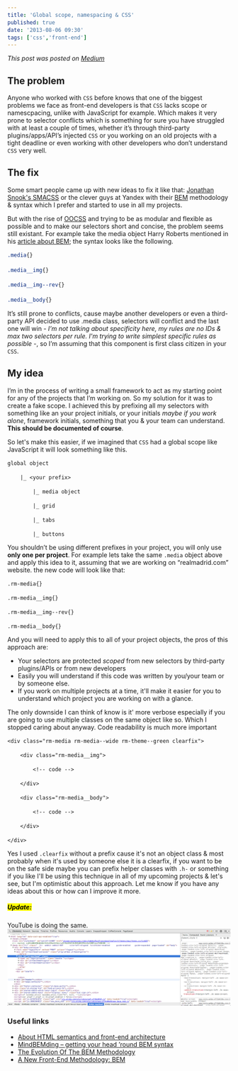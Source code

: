 ```yaml
---
title: 'Global scope, namespacing & CSS'
published: true
date: '2013-08-06 09:30'
tags: ['css','front-end']
---
```

_This post was posted on [Medium](https://medium.com/front-end-development/681bda44c43e)_


## The problem
Anyone who worked with `CSS` before knows that one of the biggest problems we face as front-end developers is that `CSS` lacks scope or namescpacing, unlike with JavaScript for example. Which makes it very prone to selector conflicts which is something for sure you have struggled with at least a couple of times, whether it’s through third-party plugins/apps/API’s injected `CSS` or you working on an old projects with a tight deadline or even working with other developers who don’t understand `CSS` very well.

<!-- more -->

## The fix
Some smart people came up with new ideas to fix it like that: [Jonathan Snook's SMACSS](http://smacss.com/book/categorizing) or the clever guys at Yandex with their [BEM](http://bem.info/method/) methodology & syntax which I prefer and started to use in all my projects.

But with the rise of [OOCSS](http://oocss.org/) and trying to be as modular and flexible as possible and to make our selectors short and concise, the problem seems still existant. For example take the media object Harry Roberts mentioned in his [article about BEM](http://csswizardry.com/2013/01/mindbemding-getting-your-head-round-bem-syntax/); the syntax looks like the following.

```css
.media{}

.media__img{}

.media__img--rev{}

.media__body{}
```

It’s still prone to conflicts, cause maybe another developers or even a third-party API decided to use .media class, selectors will conflict and the last one will win - _I’m not talking about specificity here, my rules are no IDs & max two selectors per rule. I'm trying to write simplest specific rules as possible -_, so I’m assuming that this component is first class citizen in your `CSS`.

## My idea
I’m in the process of writing a small framework to act as my starting point for any of the projects that I’m working on. So my solution for it was to create a fake scope. I achieved this by prefixing all my selectors with something like an your project initials, or your initials _maybe if you work alone_, framework initials, something that you &amp; your team can understand. **This should be documented of course**.

So let's make this easier, if we imagined that `CSS` had a global scope like JavaScript it will look something like this.

```
global object

    |_ <your prefix>

        |_ media object

        |_ grid

        |_ tabs

        |_ buttons

```

You shouldn’t be using different prefixes in your project, you will only use **only one per project**. For example lets take the same `.media` object above and apply this idea to it, assuming that we are working on “realmadrid.com” website. the new code will look like that:

```
.rm-media{}

.rm-media__img{}

.rm-media__img--rev{}

.rm-media__body{}

```

And you will need to apply this to all of your project objects, the pros of this approach are:
- Your selectors are protected _scoped_ from new selectors by third-party plugins/APIs or from new developers
- Easily you will understand if this code was written by you/your team or by someone else.
- If you work on multiple projects at a time, it'll make it easier for you to understand which project you are working on with a glance.

The only downside I can think of know is it' more verbose especially if you are going to use multiple classes on the same object like so. Which I stopped caring about anyway. Code readability is much more important

```
<div class="rm-media rm-media--wide rm-theme--green clearfix">

    <div class="rm-media__img">

        <!-- code -->

    </div>

    <div class="rm-media__body">

        <!-- code -->

    </div>

</div>

```

Yes I used `.clearfix` without a prefix cause it's not an object class &amp; most probably when it's used by someone else it is a clearfix, if you want to be on the safe side maybe you can prefix helper classes with `.h-` or something if you like
I'll be using this technique in all of my upcoming projects &amp; let's see, but I'm optimistic about this approach. Let me know if you have any ideas about this or how can I improve it more.

<h5><mark>Update:</mark></h5>
YouTube is doing the same.

<a href="/static/img/content/youtube.png">
    <img src="/static/img/content/youtube.png" alt="youtube" class="aligncenter size-medium wp-image-937" />
</a>

### Useful links
- [About HTML semantics and front-end architecture](http://nicolasgallagher.com/about-html-semantics-front-end-architecture/)
- [MindBEMding – getting your head ’round BEM syntax](http://csswizardry.com/2013/01/mindbemding-getting-your-head-round-bem-syntax/)
- [The Evolution Of The BEM Methodology](http://coding.smashingmagazine.com/2013/02/21/the-history-of-the-bem-methodology/)
- [A New Front-End Methodology: BEM](http://coding.smashingmagazine.com/2012/04/16/a-new-front-end-methodology-bem/)
